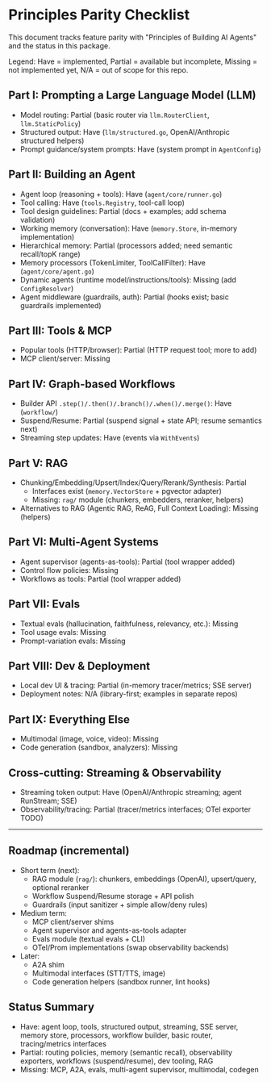# Principles Parity Checklist

This document tracks feature parity with "Principles of Building AI Agents" and the status in this package.

Legend: Have = implemented, Partial = available but incomplete, Missing = not implemented yet, N/A = out of scope for this repo.

## Part I: Prompting a Large Language Model (LLM)
- Model routing: Partial (basic router via `llm.RouterClient`, `llm.StaticPolicy`)
- Structured output: Have (`llm/structured.go`, OpenAI/Anthropic structured helpers)
- Prompt guidance/system prompts: Have (system prompt in `AgentConfig`)

## Part II: Building an Agent
- Agent loop (reasoning + tools): Have (`agent/core/runner.go`)
- Tool calling: Have (`tools.Registry`, tool-call loop)
- Tool design guidelines: Partial (docs + examples; add schema validation)
- Working memory (conversation): Have (`memory.Store`, in-memory implementation)
- Hierarchical memory: Partial (processors added; need semantic recall/topK range)
- Memory processors (TokenLimiter, ToolCallFilter): Have (`agent/core/agent.go`)
- Dynamic agents (runtime model/instructions/tools): Missing (add `ConfigResolver`)
- Agent middleware (guardrails, auth): Partial (hooks exist; basic guardrails implemented)

## Part III: Tools & MCP
- Popular tools (HTTP/browser): Partial (HTTP request tool; more to add)
- MCP client/server: Missing

## Part IV: Graph-based Workflows
- Builder API `.step()/.then()/.branch()/.when()/.merge()`: Have (`workflow/`)
- Suspend/Resume: Partial (suspend signal + state API; resume semantics next)
- Streaming step updates: Have (events via `WithEvents`)

## Part V: RAG
- Chunking/Embedding/Upsert/Index/Query/Rerank/Synthesis: Partial
  - Interfaces exist (`memory.VectorStore` + pgvector adapter)
  - Missing: `rag/` module (chunkers, embedders, reranker, helpers)
- Alternatives to RAG (Agentic RAG, ReAG, Full Context Loading): Missing (helpers)

## Part VI: Multi-Agent Systems
- Agent supervisor (agents-as-tools): Partial (tool wrapper added)
- Control flow policies: Missing
- Workflows as tools: Partial (tool wrapper added)

## Part VII: Evals
- Textual evals (hallucination, faithfulness, relevancy, etc.): Missing
- Tool usage evals: Missing
- Prompt-variation evals: Missing

## Part VIII: Dev & Deployment
- Local dev UI & tracing: Partial (in-memory tracer/metrics; SSE server)
- Deployment notes: N/A (library-first; examples in separate repos)

## Part IX: Everything Else
- Multimodal (image, voice, video): Missing
- Code generation (sandbox, analyzers): Missing

## Cross-cutting: Streaming & Observability
- Streaming token output: Have (OpenAI/Anthropic streaming; agent RunStream; SSE)
- Observability/tracing: Partial (tracer/metrics interfaces; OTel exporter TODO)

---

## Roadmap (incremental)
- Short term (next):
  - RAG module (`rag/`): chunkers, embeddings (OpenAI), upsert/query, optional reranker
  - Workflow Suspend/Resume storage + API polish
  - Guardrails (input sanitizer + simple allow/deny rules)
- Medium term:
  - MCP client/server shims
  - Agent supervisor and agents-as-tools adapter
  - Evals module (textual evals + CLI)
  - OTel/Prom implementations (swap observability backends)
- Later:
  - A2A shim
  - Multimodal interfaces (STT/TTS, image)
  - Code generation helpers (sandbox runner, lint hooks)

## Status Summary
- Have: agent loop, tools, structured output, streaming, SSE server, memory store, processors, workflow builder, basic router, tracing/metrics interfaces
- Partial: routing policies, memory (semantic recall), observability exporters, workflows (suspend/resume), dev tooling, RAG
- Missing: MCP, A2A, evals, multi-agent supervisor, multimodal, codegen


